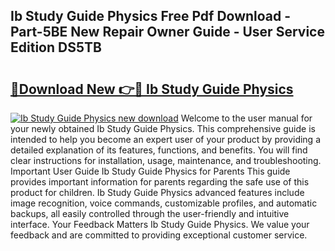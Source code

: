 ## Ib Study Guide Physics Free Pdf Download - Part-5BE New Repair Owner Guide - User Service Edition DS5TB

# <h2><a href="http://bc68807.oget.top/?id=Ib+Study+Guide+Physics">🔗Download New 👉🔴 Ib Study Guide Physics</a></h2>

[![Ib Study Guide Physics new download](https://i.imgur.com/5g1atiW.png)](http://bc68807.oget.top/?id=Ib+Study+Guide+Physics)
Welcome to the user manual for your newly obtained Ib Study Guide Physics. This comprehensive guide is intended to help you become an expert user of your product by providing a detailed explanation of its features, functions, and benefits. You will find clear instructions for installation, usage, maintenance, and troubleshooting. Important User Guide Ib Study Guide Physics for Parents This guide provides important information for parents regarding the safe use of this product for children. Ib Study Guide Physics advanced features include image recognition, voice commands, customizable profiles, and automatic backups, all easily controlled through the user-friendly and intuitive interface. Your Feedback Matters Ib Study Guide Physics. We value your feedback and are committed to providing exceptional customer service.
